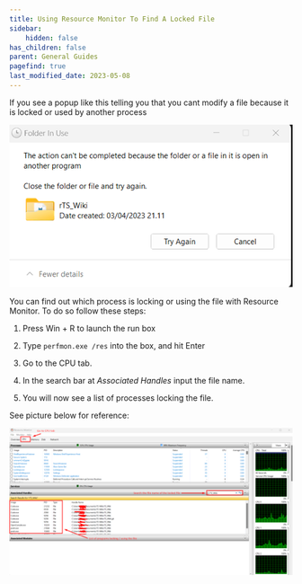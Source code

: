 ```yaml
---
title: Using Resource Monitor To Find A Locked File
sidebar:
    hidden: false
has_children: false
parent: General Guides
pagefind: true
last_modified_date: 2023-05-08
---
```




If you see a popup like this telling you that you cant modify a file because it is locked or used by another process

![folderInUse.webp](../../../assets/resource-monitor/folderInUse.webp)

You can find out which process is locking or using the file with Resource Monitor. To do so follow these steps:

1. Press Win + R to launch the run box

2. Type `perfmon.exe /res` into the box, and hit Enter

3. Go to the CPU tab.

4. In the search bar at *Associated Handles* input the file name.

5. You will now see a list of processes locking the file.

See picture below for reference:

![rsmLockedFile.webp](../../../assets/resource-monitor/rsmLockedFile.webp)